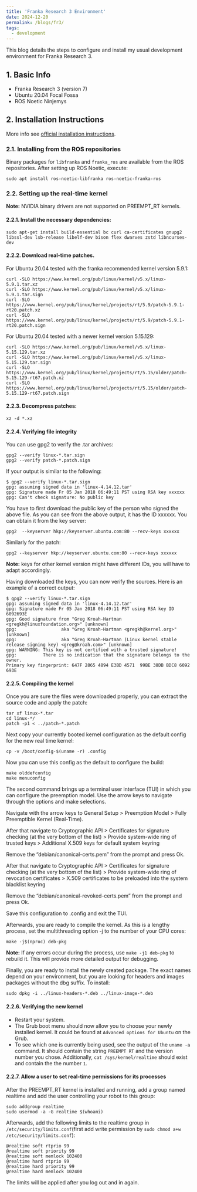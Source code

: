 ```yaml
---
title: 'Franka Research 3 Environment'
date: 2024-12-20
permalink: /blogs/fr3/
tags:
  - development
---
```


This blog details the steps to configure and install my usual development environment for Franka Research 3.  

## 1. Basic Info
* Franka Research 3 (version 7)
* Ubuntu 20.04 Focal Fossa
* ROS Noetic Ninjemys

## 2. Installation Instructions
More info see [official installation instructions](https://frankaemika.github.io/docs/installation_linux.html).

### 2.1. Installing from the ROS repositories
Binary packages for `libfranka` and `franka_ros` are available from the ROS repositories. After setting up ROS Noetic, execute:
```
sudo apt install ros-noetic-libfranka ros-noetic-franka-ros
```

### 2.2. Setting up the real-time kernel
**Note:** NVIDIA binary drivers are not supported on PREEMPT_RT kernels.
#### 2.2.1. Install the necessary dependencies:
```
sudo apt-get install build-essential bc curl ca-certificates gnupg2 libssl-dev lsb-release libelf-dev bison flex dwarves zstd libncurses-dev
```

#### 2.2.2. Download real-time patches. 
For Ubuntu 20.04 tested with the franka recommended kernel version 5.9.1:
```
curl -SLO https://www.kernel.org/pub/linux/kernel/v5.x/linux-5.9.1.tar.xz
curl -SLO https://www.kernel.org/pub/linux/kernel/v5.x/linux-5.9.1.tar.sign
curl -SLO https://www.kernel.org/pub/linux/kernel/projects/rt/5.9/patch-5.9.1-rt20.patch.xz
curl -SLO https://www.kernel.org/pub/linux/kernel/projects/rt/5.9/patch-5.9.1-rt20.patch.sign
```
For Ubuntu 20.04 tested with a newer kernel version 5.15.129:
```
curl -SLO https://www.kernel.org/pub/linux/kernel/v5.x/linux-5.15.129.tar.xz
curl -SLO https://www.kernel.org/pub/linux/kernel/v5.x/linux-5.15.129.tar.sign
curl -SLO https://www.kernel.org/pub/linux/kernel/projects/rt/5.15/older/patch-5.15.129-rt67.patch.xz
curl -SLO https://www.kernel.org/pub/linux/kernel/projects/rt/5.15/older/patch-5.15.129-rt67.patch.sign
```

#### 2.2.3. Decompress patches:
```
xz -d *.xz
```

#### 2.2.4. Verifying file integrity
You can use gpg2 to verify the .tar archives:
```
gpg2 --verify linux-*.tar.sign
gpg2 --verify patch-*.patch.sign
```

If your output is similar to the following:
```
$ gpg2 --verify linux-*.tar.sign
gpg: assuming signed data in 'linux-4.14.12.tar'
gpg: Signature made Fr 05 Jan 2018 06:49:11 PST using RSA key xxxxxx
gpg: Can't check signature: No public key
```
You have to first download the public key of the person who signed the above file. As you can see from the above output, it has the ID xxxxxx. You can obtain it from the key server:
```
gpg2  --keyserver hkp://keyserver.ubuntu.com:80 --recv-keys xxxxxx
```
Similarly for the patch:
```
gpg2 --keyserver hkp://keyserver.ubuntu.com:80 --recv-keys xxxxxx
```
**Note:** keys for other kernel version might have different IDs, you will have to adapt accordingly.

Having downloaded the keys, you can now verify the sources. Here is an example of a correct output:
```
$ gpg2 --verify linux-*.tar.sign
gpg: assuming signed data in 'linux-4.14.12.tar'
gpg: Signature made Fr 05 Jan 2018 06:49:11 PST using RSA key ID 6092693E
gpg: Good signature from "Greg Kroah-Hartman <gregkh@linuxfoundation.org>" [unknown]
gpg:                 aka "Greg Kroah-Hartman <gregkh@kernel.org>" [unknown]
gpg:                 aka "Greg Kroah-Hartman (Linux kernel stable release signing key) <greg@kroah.com>" [unknown]
gpg: WARNING: This key is not certified with a trusted signature!
gpg:          There is no indication that the signature belongs to the owner.
Primary key fingerprint: 647F 2865 4894 E3BD 4571  99BE 38DB BDC8 6092 693E
```

#### 2.2.5. Compiling the kernel
Once you are sure the files were downloaded properly, you can extract the source code and apply the patch:
```
tar xf linux-*.tar
cd linux-*/
patch -p1 < ../patch-*.patch
```
Next copy your currently booted kernel configuration as the default config for the new real time kernel:
```
cp -v /boot/config-$(uname -r) .config
```
Now you can use this config as the default to configure the build:
```
make olddefconfig
make menuconfig
```
The second command brings up a terminal user interface (TUI) in which you can configure the preemption model. Use the arrow keys to navigate through the options and make selections.  

Navigate with the arrow keys to General Setup > Preemption Model > Fully Preemptible Kernel (Real-Time).  

After that navigate to Cryptographic API > Certificates for signature checking (at the very bottom of the list) > Provide system-wide ring of trusted keys > Additional X.509 keys for default system keyring

Remove the “debian/canonical-certs.pem” from the prompt and press Ok. 

After that navigate to Cryptographic API > Certificates for signature checking (at the very bottom of the list) > Provide system-wide ring of revocation certificates > X.509 certificates to be preloaded into the system blacklist keyring

Remove the “debian/canonical-revoked-certs.pem” from the prompt and press Ok.

Save this configuration to .config and exit the TUI.  

Afterwards, you are ready to compile the kernel. As this is a lengthy process, set the multithreading option -j to the number of your CPU cores:
```
make -j$(nproc) deb-pkg
```

**Note:** If any errors occur during the process, use `make -j1 deb-pkg` to rebuild it. This will provide more detailed output for debugging.

Finally, you are ready to install the newly created package. The exact names depend on your environment, but you are looking for headers and images packages without the dbg suffix. To install:
```
sudo dpkg -i ../linux-headers-*.deb ../linux-image-*.deb
```

#### 2.2.6. Verifying the new kernel
* Restart your system. 
* The Grub boot menu should now allow you to choose your newly installed kernel. It could be found at `Advanced options for Ubuntu` on the Grub.
* To see which one is currently being used, see the output of the `uname -a` command. It should contain the string `PREEMPT RT` and the version number you chose. Additionally, `cat /sys/kernel/realtime` should exist and contain the the number `1`.

#### 2.2.7. Allow a user to set real-time permissions for its processes
After the PREEMPT_RT kernel is installed and running, add a group named realtime and add the user controlling your robot to this group:
```
sudo addgroup realtime
sudo usermod -a -G realtime $(whoami)
```
Afterwards, add the following limits to the realtime group in `/etc/security/limits.conf`(first add write permission by `sudo chmod a+w /etc/security/limits.conf`):
```
@realtime soft rtprio 99
@realtime soft priority 99
@realtime soft memlock 102400
@realtime hard rtprio 99
@realtime hard priority 99
@realtime hard memlock 102400
```
The limits will be applied after you log out and in again.

